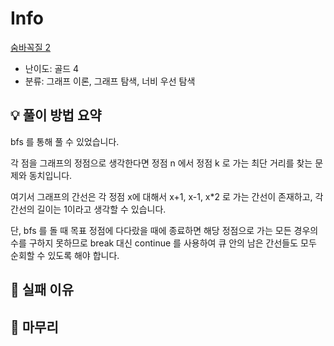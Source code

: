 # Info
[숨바꼭질 2](https://boj.kr/12851)

- 난이도: 골드 4
- 분류: 그래프 이론, 그래프 탐색, 너비 우선 탐색

## 💡 풀이 방법 요약

bfs 를 통해 풀 수 있었습니다.

각 점을 그래프의 정점으로 생각한다면 정점 n 에서 정점 k 로 가는 최단 거리를 찾는 문제와 동치입니다.

여기서 그래프의 간선은 각 정점 x에 대해서 x+1, x-1, x*2 로 가는 간선이 존재하고, 각 간선의 길이는 1이라고 생각할 수 있습니다.

단, bfs 를 돌 때 목표 정점에 다다랐을 때에 종료하면 해당 정점으로 가는 모든 경우의 수를 구하지 못하므로 break 대신 continue 를 사용하여 큐 안의 남은 간선들도 모두 순회할 수 있도록 해야 합니다.

## 👀 실패 이유

## 🙂 마무리
